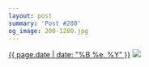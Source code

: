 ```yaml
---
layout: post
summary: 'Post #200'
og_image: 200-1280.jpg
---
```


<p>
  <time><a href="/200">{{ page.date | date: "%B %e, %Y" }}</a></time>
  <a href="/200"><img src="{{ site.assets_url }}/200-640.jpg" srcset="{{ site.assets_url }}/200-1280.jpg 1280w, {{ site.assets_url }}/200-960.jpg 960w, {{ site.assets_url }}/200-640.jpg 640w, {{ site.assets_url }}/200-320.jpg 320w" sizes="(min-width: 700px) 50vw, calc(100vw - 2rem)" /></a>
</p>
